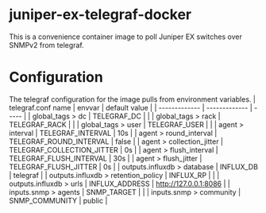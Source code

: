 # juniper-ex-telegraf-docker

This is a convenience container image to poll Juniper EX switches over SNMPv2 from telegraf. 

# Configuration
The telegraf configuration for the image pulls from environment variables.
 | telegraf.conf name  | envvar | default value |
| ------------- | ------------- | ----- |
| global\_tags > dc  | TELEGRAF_DC  |  |
| global\_tags > rack  | TELEGRAF_RACK  |  |
| global\_tags > user | TELEGRAF\_USER | |
| agent > interval | TELEGRAF\_INTERVAL | 10s |
| agent > round_interval | TELEGRAF\_ROUND\_INTERVAL | false |
| agent > collection_jitter | TELEGRAF\_COLLECTION\_JITTER | 0s |
| agent > flush_interval | TELEGRAF\_FLUSH\_INTERVAL | 30s |
| agent > flush_jitter | TELEGRAF\_FLUSH\_JITTER | 0s |
| outputs.influxdb > database | INFLUX\_DB | telegraf |
| outputs.influxdb > retention_policy | INFLUX\_RP | |
| outputs.influxdb > urls | INFLUX\_ADDRESS | http://127.0.0.1:8086 |
| inputs.snmp > agents | SNMP\_TARGET | |
| inputs.snmp > community | SNMP\_COMMUNITY | public |

